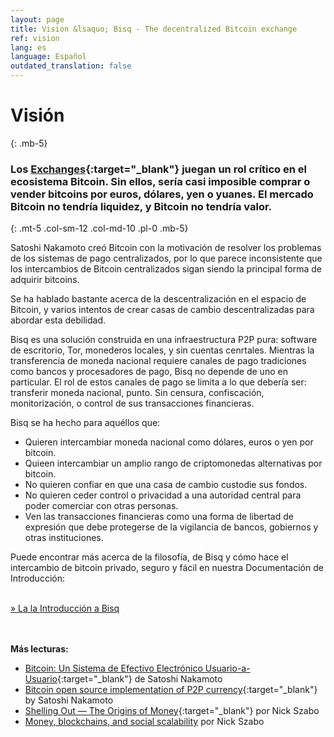 ```yaml
---
layout: page
title: Vision &lsaquo; Bisq - The decentralized Bitcoin exchange
ref: vision
lang: es
language: Español
outdated_translation: false
---
```

# Visión
{: .mb-5}

### Los [Exchanges](https://en.wikipedia.org/wiki/Bitcoin_exchange#List_of_Bitcoin_Exchanges){:target="_blank"} juegan un rol crítico en el ecosistema Bitcoin. Sin ellos, sería casi imposible comprar o vender bitcoins por euros, dólares, yen o yuanes. El mercado Bitcoin no tendría liquidez, y Bitcoin no tendría valor.
{: .mt-5 .col-sm-12 .col-md-10 .pl-0 .mb-5}



<div class="row mb-sm-4 mb-md-0 col-sm-12 col-md-8">

<p>Satoshi Nakamoto creó Bitcoin con la motivación de resolver los problemas de los sistemas de pago centralizados, por lo que parece inconsistente que los intercambios de Bitcoin centralizados sigan siendo la principal forma de adquirir bitcoins.</p>

<p>Se ha hablado bastante acerca de la descentralización en el espacio de Bitcoin, y varios intentos de crear casas de cambio descentralizadas para abordar esta debilidad.</p>

<p>Bisq es una solución construida en una infraestructura P2P pura: software de escritorio, Tor, monederos locales, y sin cuentas cenrtales. Mientras la transferencia de moneda nacional requiere canales de pago tradiciones como bancos y procesadores de pago, Bisq no depende de uno en particular. El rol de estos canales de pago se limita a lo que debería ser: transferir moneda nacional, punto. Sin censura, confiscación, monitorización, o control de sus transacciones financieras.</p>

<p>Bisq se ha hecho para aquéllos que:</p>

<ul>
  <li>Quieren intercambiar moneda nacional como dólares, euros o yen por bitcoin.</li>
  <li>Quieen intercambiar un amplio rango de criptomonedas alternativas por bitcoin.</li>
  <li>No quieren confiar en que  una casa de cambio custodie sus fondos.</li>
  <li>No quieren ceder control o privacidad a una autoridad central para poder comerciar con otras personas.</li>
  <li>Ven las transacciones financieras como una forma de libertad de expresión que debe protegerse de la vigilancia de bancos, gobiernos y otras instituciones.</li>
</ul>

<p>Puede encontrar más acerca de la filosofía, de Bisq y cómo hace el intercambio de bitcoin privado, seguro y fácil en nuestra Documentación de Introducción:</p>

<p><br>
<a href="https://docs.bisq.network/intro.html" target="_blank" rel="noopener">» La la Introducción a Bisq</a></p>

</div>




<br><br>
**Más lecturas:**

 - [Bitcoin: Un Sistema de Efectivo Electrónico Usuario-a-Usuario](https://bitcoin.org/bitcoin.pdf){:target="_blank"} de Satoshi Nakamoto
 - [Bitcoin open source implementation of P2P currency](http://p2pfoundation.ning.com/forum/topics/bitcoin-open-source){:target="_blank"} by Satoshi Nakamoto
 - [Shelling Out &#8212; The Origins of Money](http://web.archive.org/web/20160921140955/http://szabo.best.vwh.net/shell.html){:target="_blank"} por Nick Szabo
 - [Money, blockchains, and social scalability](http://unenumerated.blogspot.com/2017/02/money-blockchains-and-social-scalability.html) por Nick Szabo
